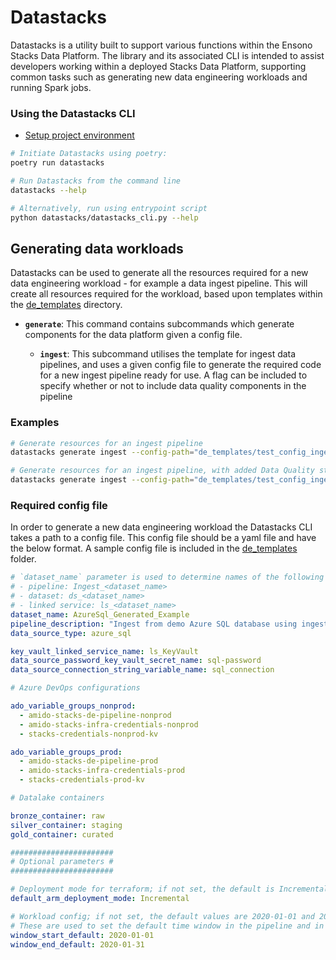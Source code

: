 # Datastacks

Datastacks is a utility built to support various functions within the Ensono Stacks Data Platform. The library and its associated CLI is intended to assist developers working within a deployed Stacks Data Platform, supporting common tasks such as generating new data engineering workloads and running Spark jobs.

### Using the Datastacks CLI

* [Setup project environment](../README.md#developing-the-solution)
```bash
# Initiate Datastacks using poetry:
poetry run datastacks

# Run Datastacks from the command line
datastacks --help

# Alternatively, run using entrypoint script
python datastacks/datastacks_cli.py --help
```

## Generating data workloads

Datastacks can be used to generate all the resources required for a new data engineering workload - for example a data ingest pipeline. This will create all resources required for the workload, based upon templates within the [de_templates](../de_templates) directory.

- **`generate`**: This command contains subcommands which generate components for the data platform given a config file.

  - **`ingest`**: This subcommand utilises the template for ingest data pipelines, and uses a given config file to generate the required code for a new ingest pipeline ready for use. A flag can be included to specify whether or not to include data quality components in the pipeline

### Examples

```bash
# Generate resources for an ingest pipeline
datastacks generate ingest --config-path="de_templates/test_config_ingest.yaml"

# Generate resources for an ingest pipeline, with added Data Quality steps
datastacks generate ingest --config-path="de_templates/test_config_ingest.yaml" --data-quality
```

### Required config file

In order to generate a new data engineering workload the Datastacks CLI takes a path to a config file. This config file should be a yaml file and have the below format. A sample config file is included in the [de_templates](../de_templates/test_config_ingest.yaml) folder.

```yaml
# `dataset_name` parameter is used to determine names of the following ADF resources:
# - pipeline: Ingest_<dataset_name>
# - dataset: ds_<dataset_name>
# - linked service: ls_<dataset_name>
dataset_name: AzureSql_Generated_Example
pipeline_description: "Ingest from demo Azure SQL database using ingest config file."
data_source_type: azure_sql

key_vault_linked_service_name: ls_KeyVault
data_source_password_key_vault_secret_name: sql-password
data_source_connection_string_variable_name: sql_connection

# Azure DevOps configurations

ado_variable_groups_nonprod:
  - amido-stacks-de-pipeline-nonprod
  - amido-stacks-infra-credentials-nonprod
  - stacks-credentials-nonprod-kv

ado_variable_groups_prod:
  - amido-stacks-de-pipeline-prod
  - amido-stacks-infra-credentials-prod
  - stacks-credentials-prod-kv

# Datalake containers

bronze_container: raw
silver_container: staging
gold_container: curated

#######################
# Optional parameters #
#######################

# Deployment mode for terraform; if not set, the default is Incremental
default_arm_deployment_mode: Incremental

# Workload config; if not set, the default values are 2020-01-01 and 2020-01-31 resp.
# These are used to set the default time window in the pipeline and in the corresponding e2e tests
window_start_default: 2020-01-01
window_end_default: 2020-01-31
```
